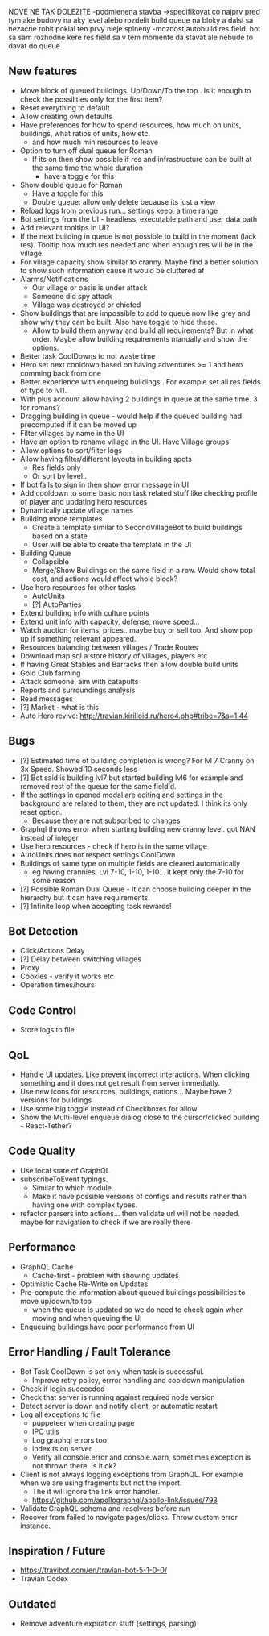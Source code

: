 NOVE NE TAK DOLEZITE
-podmienena stavba ->specifikovat co najprv pred tym ake budovy na aky level alebo rozdelit build queue na bloky a dalsi sa nezacne robit pokial ten prvy nieje splneny
-moznost autobuild res field. bot sa sam rozhodne kere res field sa v tem momente da stavat ale nebude to davat do queue


## New features

* Move block of queued buildings. Up/Down/To the top.. Is it enough to check the possilities only for the first item?
* Reset everything to default
* Allow creating own defaults
* Have preferences for how to spend resources, how much on units, buildings, what ratios of units, how etc.
    * and how much min resources to leave
* Option to turn off dual queue for Roman
    * If its on then show possible if res and infrastructure can be built at the same time the whole duration
        * have a toggle for this
* Show double queue for Roman
    * Have a toggle for this
    * Double queue: allow only delete because its just a view
* Reload logs from previous run... settings keep, a time range
* Bot settings from the UI - headless, executable path and user data path
* Add relevant tooltips in UI?
* If the next building in queue is not possible to build in the moment (lack res). Tooltip how much res needed and when enough res will be in the village.
* For village capacity show similar to cranny. Maybe find a better solution to show such information cause it would be cluttered af
* Alarms/Notifications
    * Our village or oasis is under attack
    * Someone did spy attack
    * Village was destroyed or chiefed
* Show buildings that are impossible to add to queue now like grey and show why they can be built. Also have toggle to hide these.
    * Allow to build them anyway and build all requirements? But in what order. Maybe allow building requirements manually and show the options.
* Better task CoolDowns to not waste time
* Hero set next cooldown based on having adventures >= 1 and hero comming back from one
* Better experience with enqueing buildings.. For example set all res fields of type to lvl1.
* With plus account allow having 2 buildings in queue at the same time. 3 for romans?
* Dragging building in queue - would help if the queued building had precomputed if it can be moved up
* Filter villages by name in the UI
* Have an option to rename village in the UI. Have Village groups
* Allow options to sort/filter logs
* Allow having filter/different layouts in building spots
    * Res fields only
    * Or sort by level..
* If bot fails to sign in then show error message in UI
* Add cooldown to some basic non task related stuff like checking profile of player and updating hero resources
* Dynamically update village names
* Building mode templates
    * Create a template similar to SecondVillageBot to build buildings based on a state
    * User will be able to create the template in the UI
* Building Queue
    * Collapsible
    * Merge/Show Buildings on the same field in a row. Would show total cost, and actions would affect whole block?
* Use hero resources for other tasks
    * AutoUnits
    * [?] AutoParties
* Extend building info with culture points
* Extend unit info with capacity, defense, move speed...
* Watch auction for items, prices.. maybe buy or sell too. And show pop up if something relevant appeared.
* Resources balancing between villages / Trade Routes
* Download map.sql a store history of villages, players etc
* If having Great Stables and Barracks then allow double build units
* Gold Club farming
* Attack someone, aim with catapults
* Reports and surroundings analysis
* Read messages
* [?] Market - what is this
* Auto Hero revive: http://travian.kirilloid.ru/hero4.php#tribe=7&s=1.44

## Bugs

* [?] Estimated time of building completion is wrong? For lvl 7 Cranny on 3x Speed. Showed 10 seconds less
* [?] Bot said is building lvl7 but started building lvl6 for example and removed rest of the queue for the same fieldId.
* If the settings in opened modal are editing and settings in the background are related to them, they are not updated. I think its only reset option.
    * Because they are not subscribed to changes
* Graphql throws error when starting building new cranny level. got NAN instead of integer
* Use hero resources - check if hero is in the same village
* AutoUnits does not respect settings CoolDown
* Buildings of same type on multiple fields are cleared automatically
    * eg having crannies. Lvl 7-10, 1-10, 1-10... it kept only the 7-10 for some reason
* [?] Possible Roman Dual Queue - It can choose building deeper in the hierarchy but it can have requirements.
* [?] Infinite loop when accepting task rewards!

## Bot Detection

* Click/Actions Delay
* [?] Delay between switching villages
* Proxy
* Cookies - verify it works etc
* Operation times/hours

## Code Control

* Store logs to file

## QoL

* Handle UI updates. Like prevent incorrect interactions. When clicking something and it does not get result from server immediatly.
* Use new icons for resources, buildings, nations... Maybe have 2 versions for buildings
* Use some big toggle instead of Checkboxes for allow
* Show the Multi-level enqueue dialog close to the cursor/clicked building - React-Tether?

## Code Quality

* Use local state of GraphQL
* subscribeToEvent typings.
    * Similar to which module.
    * Make it have possible versions of configs and results rather than having one with complex types.
* refactor parsers into actions... then validate url will not be needed. maybe for navigation to check if we are really there

## Performance

* GraphQL Cache
    * Cache-first - problem with showing updates
* Optimistic Cache Re-Write on Updates
* Pre-compute the information about queued buildings possibilities to move up/down/to top
    * when the queue is updated so we do need to check again when moving and when queuing the UI
* Enqueuing buildings have poor performance from UI

## Error Handling / Fault Tolerance

* Bot Task CoolDown is set only when task is successful.
    * Improve retry policy, errror handling and cooldown manipulation
* Check if login succeeded
* Check that server is running against required node version
* Detect server is down and notify client, or automatic restart
* Log all exceptions to file
    * puppeteer when creating page
    * IPC utils
    * Log graphql errors too
    * index.ts on  server
    * Verify all console.error and console.warn, sometimes exception is not thrown there. Is it ok?
* Client is not always logging exceptions from GraphQL. For example when we are using fragments but not the import.
    * The it will ignore the link error handler.
    * https://github.com/apollographql/apollo-link/issues/793
* Validate GraphQL schema and resolvers before run
* Recover from failed to navigate pages/clicks. Throw custom error instance.

## Inspiration / Future

* https://travibot.com/en/travian-bot-5-1-0-0/
* Travian Codex

## Outdated

* Remove adventure expiration stuff (settings, parsing)